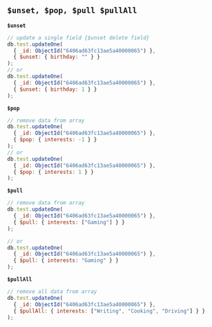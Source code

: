 ## `$unset, $pop, $pull $pullAll`

**`$unset`**

```javascript
// update a single field {$unset delete field}
db.test.updateOne(
  { _id: ObjectId("6406ad63fc13ae5a40000065") },
  { $unset: { birthday: "" } }
);
// or
db.test.updateOne(
  { _id: ObjectId("6406ad63fc13ae5a40000065") },
  { $unset: { birthday: 1 } }
);
```

**`$pop`**

```javascript
// remove data from array
db.test.updateOne(
  { _id: ObjectId("6406ad63fc13ae5a40000065") },
  { $pop: { interests: -1 } }
);
// or
db.test.updateOne(
  { _id: ObjectId("6406ad63fc13ae5a40000065") },
  { $pop: { interests: 1 } }
);
```

**`$pull`**

```javascript
// remove data from array
db.test.updateOne(
  { _id: ObjectId("6406ad63fc13ae5a40000065") },
  { $pull: { interests: ["Gaming"] } }
);

// or
db.test.updateOne(
  { _id: ObjectId("6406ad63fc13ae5a40000065") },
  { $pull: { interests: "Gaming" } }
);
```

**`$pullAll`**

```javascript
// remove all data from array
db.test.updateOne(
  { _id: ObjectId("6406ad63fc13ae5a40000065") },
  { $pullAll: { interests: ["Writing", "Cooking", "Driving"] } }
);
```
